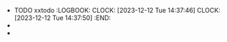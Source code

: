 - TODO xxtodo
  :LOGBOOK:
  CLOCK: [2023-12-12 Tue 14:37:46]
  CLOCK: [2023-12-12 Tue 14:37:50]
  :END:
-
-